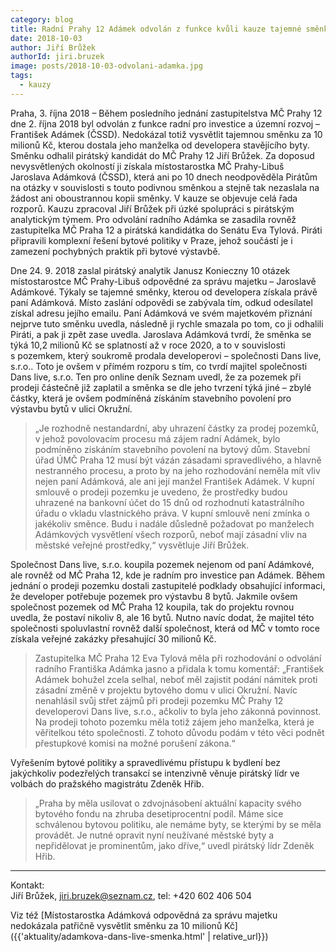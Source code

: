 ```yaml
---
category: blog
title: Radní Prahy 12 Adámek odvolán z funkce kvůli kauze tajemné směnky za 10 milionů, kterou odhalili Piráti
date: 2018-10-03
author: Jiří Brůžek
authorId: jiri.bruzek
image: posts/2018-10-03-odvolani-adamka.jpg
tags:
  - kauzy
---
```


Praha, 3. října 2018 – Během posledního jednání zastupitelstva MČ Prahy&nbsp;12 dne 2.&nbsp;října 2018 byl odvolán z funkce radní pro investice a územní rozvoj – František Adámek (ČSSD). Nedokázal totiž vysvětlit tajemnou směnku za 10 milionů Kč, kterou dostala jeho manželka od developera stavějícího byty. Směnku odhalil pirátský kandidát do MČ Prahy&nbsp;12 Jiří Brůžek. Za doposud nevysvětlených okolností ji získala místostarostka MČ Prahy-Libuš Jaroslava Adámková (ČSSD), která ani po 10 dnech neodpověděla Pirátům na otázky v souvislosti s touto podivnou směnkou a stejně tak nezaslala na žádost ani oboustrannou kopii směnky. V kauze se objevuje celá řada rozporů. Kauzu zpracoval Jiří Brůžek při úzké spolupráci s pirátským analytickým týmem. Pro odvolání radního Adámka se zasadila rovněž zastupitelka MČ Praha 12 a pirátská kandidátka do Senátu Eva Tylová. Piráti připravili komplexní řešení bytové politiky v Praze, jehož součástí je i zamezení pochybných praktik při bytové výstavbě.

Dne 24.&nbsp;9.&nbsp;2018 zaslal pirátský analytik Janusz Konieczny 10 otázek místostarostce MČ Prahy-Libuš odpovědné za správu majetku – Jaroslavě Adámkové. Týkaly se tajemné směnky, kterou od developera získala právě paní Adámková. Místo zaslání odpovědi se zabývala tím, odkud odesílatel získal adresu jejího emailu. Paní Adámková ve svém majetkovém přiznání nejprve tuto směnku uvedla, následně ji rychle smazala po tom, co ji odhalili Piráti, a pak ji zpět zase uvedla. Jaroslava Adámková tvrdí, že směnka se týká 10,2 milionů Kč se splatností až v roce 2020, a to v souvislosti s pozemkem, který soukromě prodala developerovi – společnosti Dans live, s.r.o.. Toto je ovšem v přímém rozporu s tím, co tvrdí majitel společnosti Dans live, s.r.o. Ten pro online deník Seznam uvedl, že za pozemek při prodeji částečně již zaplatil a směnka se dle jeho tvrzení týká jiné – zbylé částky, která je ovšem podmíněná získáním stavebního povolení pro výstavbu bytů v ulici Okružní.

> „Je rozhodně nestandardní, aby uhrazení částky za prodej pozemků, v jehož povolovacím procesu má zájem radní Adámek, bylo podmíněno získáním stavebního povolení na bytový dům. Stavební úřad ÚMČ Praha&nbsp;12 musí být vázán zásadami spravedlivého, a hlavně nestranného procesu, a proto by na jeho rozhodování neměla mít vliv nejen paní Adámková, ale ani její manžel František Adámek. V kupní smlouvě o prodeji pozemku je uvedeno, že prostředky budou uhrazené na bankovní účet do 15 dnů od rozhodnutí katastrálního úřadu o vkladu vlastnického práva. V kupní smlouvě není zmínka o jakékoliv směnce. Budu i nadále důsledně požadovat po manželech Adámkových vysvětlení všech rozporů, neboť mají zásadní vliv na městské veřejné prostředky,“ vysvětluje Jiří Brůžek.

Společnost Dans live, s.r.o. koupila pozemek nejenom od paní Adámkové, ale rovněž od MČ Praha&nbsp;12, kde je radním pro investice pan Adámek. Během jednání o prodeji pozemku dostali zastupitelé podklady obsahující informaci, že developer potřebuje pozemek pro výstavbu 8 bytů. Jakmile ovšem společnost pozemek od MČ Praha&nbsp;12 koupila, tak do projektu rovnou uvedla, že postaví nikoliv 8, ale 16 bytů. Nutno navíc dodat, že majitel této společnosti spoluvlastní rovněž další společnost, která od MČ v tomto roce získala veřejné zakázky přesahující 30 milionů Kč.

> Zastupitelka MČ Praha&nbsp;12 Eva Tylová měla při rozhodování o odvolání radního Františka Adámka jasno a přidala k tomu komentář: „František Adámek bohužel zcela selhal, neboť měl zajistit podání námitek proti zásadní změně v projektu bytového domu v ulici Okružní. Navíc nenahlásil svůj střet zájmů při prodeji pozemku MČ Prahy&nbsp;12 developerovi Dans live, s.r.o., ačkoliv to byla jeho zákonná povinnost. Na prodeji tohoto pozemku měla totiž zájem jeho manželka, která je věřitelkou této společnosti. Z tohoto důvodu podám v této věci podnět přestupkové komisi na možné porušení zákona.“

Vyřešením bytové politiky a spravedlivému přístupu k bydlení bez jakýchkoliv podezřelých transakcí se intenzivně věnuje pirátský lídr ve volbách do pražského magistrátu Zdeněk Hřib.

> „Praha by měla usilovat o zdvojnásobení aktuální kapacity svého bytového fondu na zhruba desetiprocentní podíl. Máme sice schválenou bytovou politiku, ale nemáme byty, se kterými by se měla provádět. Je nutné opravit nyní neužívané městské byty a nepřidělovat je prominentům, jako dříve,“ uvedl pirátský lídr Zdeněk Hřib.

- - -

Kontakt:<br/>
Jiří Brůžek, jiri.bruzek@seznam.cz, tel: +420&nbsp;602&nbsp;406&nbsp;504

Viz též [Místostarostka Adámková odpovědná za správu majetku nedokázala patřičně vysvětlit směnku za 10 milionů Kč]({{'aktuality/adamkova-dans-live-smenka.html' | relative_url}})
